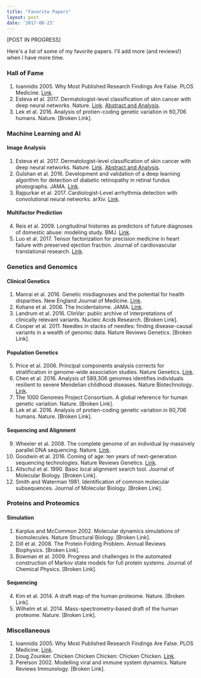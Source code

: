 ```yaml
---
title: "Favorite Papers"
layout: post
date: '2017-08-23'
---
```


\[POST IN PROGRESS\]

Here's a list of some of my favorite papers. I'll add more (and reviews!) when I have more time. 

### Hall of Fame 
1. Ioannidis 2005. Why Most Published Research Findings Are False. PLOS Medicine. [Link](http://journals.plos.org/plosmedicine/article?id=10.1371/journal.pmed.0020124).  
2. Esteva et al. 2017. Dermatologist-level classification of skin cancer with deep neural networks. Nature. [Link](https://www.nature.com/nature/journal/v542/n7639/full/nature21056.html). [Abstract and Analysis](/_subposts/2017-08-24-esteva2017.md).  
3. Lek et al. 2016. Analysis of protien-coding genetic variation in 60,706 humans. Nature. [Broken Link].  


### Machine Learning and AI 

#### Image Analysis
1. Esteva et al. 2017. Dermatologist-level classification of skin cancer with deep neural networks. Nature. [Link](https://www.nature.com/nature/journal/v542/n7639/full/nature21056.html). [Abstract and Analysis](/_subposts/2017-08-24-esteva2017.md).  
2. Gulshan et al. 2016. Development and validation of a deep learning algorithm for detection of diabetic retinopathy in retinal fundus photographs. JAMA. [Link](http://jamanetwork.com/journals/jama/fullarticle/211038).  
3. Rajpurkar et al. 2017. Cardiologist-Level arrhythmia detection with convolutional neural networks. arXiv. [Link](https://arxiv.org/pdf/1707.01836.pdf).  

#### Multifactor Prediction 
4. Reis et al. 2009. Longitudinal histories as predictors of future diagnoses of domestic abuse: modeling study. BMJ. [Link](http://www.bmj.com/content/339/bmj.b3677).  
5. Luo et al. 2017. Tensor factorization for precision medicine in heart failure with preserved ejection fraction. Journal of cardiovascular translational research. [Link](https://www.ncbi.nlm.nih.gov/pubmed/28116551).  


### Genetics and Genomics

#### Clinical Genetics
1. Manrai et al. 2016. Genetic misdiagnoses and the potential for health disparities. New England Journal of Medicine. [Link](http://www.nejm.org/doi/full/10.1056/NEJMsa1507092#t=article).  
2. Kohane et al. 2006. The Incidentalome. JAMA. [Link](http://jamanetwork.com/journals/jama/fullarticle/211038).  
3. Landrum et al. 2016. ClinVar: public archive of interpretations of clinically relevant variants. Nucleic Acids Research. [Broken Link].  
4. Cooper et al. 2011. Needles in stacks of needles: finding disease-causal variants in a wealth of genomic data. Nature Reviews Genetics. [Broken Link].  

#### Population Genetics
5. Price et al. 2006. Principal components analysis corrects for stratification in genome-wide association studies. Nature Genetics. [Link](https://www.ncbi.nlm.nih.gov/pubmed/16862161).  
6. Chen et al. 2016. Analysis of 589,306 genomes identifies individuals resilient to severe Mendelian childhood diseases. Nature Biotechnology. [Link](https://www.nature.com/nbt/journal/v34/n5/full/nbt.3514.html).
7. The 1000 Genomes Project Consortium. A global reference for human genetic variation. Nature. [Broken Link].  
8. Lek et al. 2016. Analysis of protien-coding genetic variation in 60,706 humans. Nature. [Broken Link].  

#### Sequencing and Alignment
9. Wheeler et al. 2008. The complete genome of an individual by massively parallel DNA sequencing. Nature. [Link](https://www.nature.com/nature/journal/v452/n7189/full/nature06884.html).  
10. Goodwin et al. 2016. Coming of age: ten years of next-generation sequencing technologies. Nature Reviews Genetics. [Link](https://www.ncbi.nlm.nih.gov/pubmed/27184599).  
11. Altschul et al. 1990. Basic local alignment search tool. Journal of Molecular Biology. [Broken Link].  
12. Smith and Waterman 1981. Identification of common molecular subsequences. Journal of Molecular Biology. [Broken Link].  


### Proteins and Proteomics

#### Simulation
1. Karplus and McCommon 2002. Molecular dynamics simulations of biomolecules. Nature Structural Biology. [Broken Link].  
2. Dill et al. 2008. The Protein Folding Problem. Annual Reviews Biophysics. [Broken Link].  
3. Bowman et al. 2009. Progress and challenges in the automated construction of Markov state models for full protein systems. Journal of Chemical Physics. [Broken Link].  

#### Sequencing
4. Kim et al. 2014. A draft map of the human proteome. Nature. [Broken Link].  
5. Wilhelm et al. 2014. Mass-spectrometry-based draft of the human proteome. Nature. [Broken Link].  


### Miscellaneous
1. Ioannidis 2005. Why Most Published Research Findings Are False. PLOS Medicine. [Link](http://journals.plos.org/plosmedicine/article?id=10.1371/journal.pmed.0020124).  
2. Doug Zounker. Chicken Chicken Chicken: Chicken Chicken. [Link](https://isotropic.org/papers/chicken.pdf).  
3. Perelson 2002. Modelling viral and immune system dynamics. Nature Reviews Immunology. [Broken Link].  



